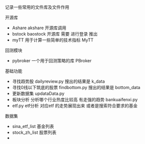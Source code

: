 记录一些常用的文件库及文件作用

开源库
- Ashare    akshare 开源库调用   
- bstock    baostock 开源库  需要 进行登录 推出   
- myTT      用于计算一些简单的技术指标    MyTT

回测模块
- pybroker 一个用于回测策略的库    PBroker

基础功能
- 寻找趋势股 dailyreview.py  搜出的结果是 k_data
- 寻找0线以下筑底的股票  findbottom.py   搜出的结果是 bottom_data
- 更新数据集  updataData.py
- 板块分析 分析哪个行业热度比较高  有走强的趋势  bankuaifenxi.py
- etf.py    etf分析 对应etf 的走势展现出来   或者是搜索符合要求的基金 

数据集
- sina_etf_list    基金列表
- stock_zh_list    股票列表
- 